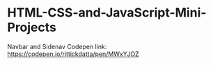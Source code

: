 # HTML-CSS-and-JavaScript-Mini-Projects

Navbar and Sidenav
Codepen link: https://codepen.io/rittickdatta/pen/MWxYJOZ


